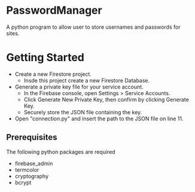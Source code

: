# PasswordManager
A python program to allow user to store usernames and passwords for sites.

# Getting Started
- Create a new Firestore project.
  - Insde this project create a new Firestore Database.
- Generate a private key file for your service account.
  - In the Firebase console, open Settings > Service Accounts.
  - Click Generate New Private Key, then confirm by clicking Generate Key.
  - Securely store the JSON file containing the key.
- Open "connection.py" and insert the path to the JSON file on line 11.

## Prerequisites
The following python packages are required
- firebase_admin
- termcolor
- cryptography
- bcrypt
